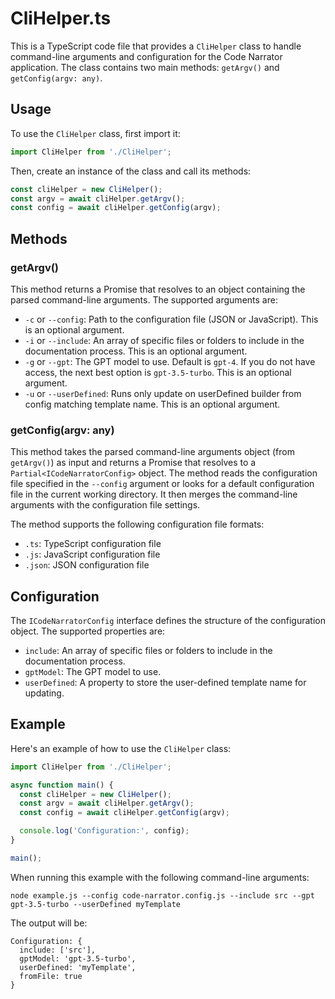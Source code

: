 # CliHelper.ts

This is a TypeScript code file that provides a `CliHelper` class to handle command-line arguments and configuration for the Code Narrator application. The class contains two main methods: `getArgv()` and `getConfig(argv: any)`.

## Usage

To use the `CliHelper` class, first import it:

```typescript
import CliHelper from './CliHelper';
```

Then, create an instance of the class and call its methods:

```typescript
const cliHelper = new CliHelper();
const argv = await cliHelper.getArgv();
const config = await cliHelper.getConfig(argv);
```

## Methods

### getArgv()

This method returns a Promise that resolves to an object containing the parsed command-line arguments. The supported arguments are:

- `-c` or `--config`: Path to the configuration file (JSON or JavaScript). This is an optional argument.
- `-i` or `--include`: An array of specific files or folders to include in the documentation process. This is an optional argument.
- `-g` or `--gpt`: The GPT model to use. Default is `gpt-4`. If you do not have access, the next best option is `gpt-3.5-turbo`. This is an optional argument.
- `-u` or `--userDefined`: Runs only update on userDefined builder from config matching template name. This is an optional argument.

### getConfig(argv: any)

This method takes the parsed command-line arguments object (from `getArgv()`) as input and returns a Promise that resolves to a `Partial<ICodeNarratorConfig>` object. The method reads the configuration file specified in the `--config` argument or looks for a default configuration file in the current working directory. It then merges the command-line arguments with the configuration file settings.

The method supports the following configuration file formats:

- `.ts`: TypeScript configuration file
- `.js`: JavaScript configuration file
- `.json`: JSON configuration file

## Configuration

The `ICodeNarratorConfig` interface defines the structure of the configuration object. The supported properties are:

- `include`: An array of specific files or folders to include in the documentation process.
- `gptModel`: The GPT model to use.
- `userDefined`: A property to store the user-defined template name for updating.

## Example

Here's an example of how to use the `CliHelper` class:

```typescript
import CliHelper from './CliHelper';

async function main() {
  const cliHelper = new CliHelper();
  const argv = await cliHelper.getArgv();
  const config = await cliHelper.getConfig(argv);

  console.log('Configuration:', config);
}

main();
```

When running this example with the following command-line arguments:

```
node example.js --config code-narrator.config.js --include src --gpt gpt-3.5-turbo --userDefined myTemplate
```

The output will be:

```
Configuration: {
  include: ['src'],
  gptModel: 'gpt-3.5-turbo',
  userDefined: 'myTemplate',
  fromFile: true
}
```